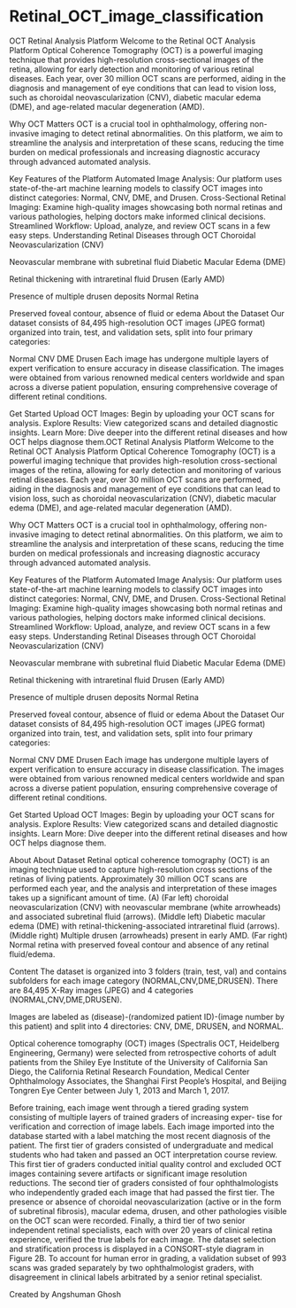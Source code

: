 # Retinal_OCT_image_classification


OCT Retinal Analysis Platform
Welcome to the Retinal OCT Analysis Platform
Optical Coherence Tomography (OCT) is a powerful imaging technique that provides high-resolution cross-sectional images of the retina, allowing for early detection and monitoring of various retinal diseases. Each year, over 30 million OCT scans are performed, aiding in the diagnosis and management of eye conditions that can lead to vision loss, such as choroidal neovascularization (CNV), diabetic macular edema (DME), and age-related macular degeneration (AMD).

Why OCT Matters
OCT is a crucial tool in ophthalmology, offering non-invasive imaging to detect retinal abnormalities. On this platform, we aim to streamline the analysis and interpretation of these scans, reducing the time burden on medical professionals and increasing diagnostic accuracy through advanced automated analysis.

Key Features of the Platform
Automated Image Analysis: Our platform uses state-of-the-art machine learning models to classify OCT images into distinct categories: Normal, CNV, DME, and Drusen.
Cross-Sectional Retinal Imaging: Examine high-quality images showcasing both normal retinas and various pathologies, helping doctors make informed clinical decisions.
Streamlined Workflow: Upload, analyze, and review OCT scans in a few easy steps.
Understanding Retinal Diseases through OCT
Choroidal Neovascularization (CNV)

Neovascular membrane with subretinal fluid
Diabetic Macular Edema (DME)

Retinal thickening with intraretinal fluid
Drusen (Early AMD)

Presence of multiple drusen deposits
Normal Retina

Preserved foveal contour, absence of fluid or edema
About the Dataset
Our dataset consists of 84,495 high-resolution OCT images (JPEG format) organized into train, test, and validation sets, split into four primary categories:

Normal
CNV
DME
Drusen
Each image has undergone multiple layers of expert verification to ensure accuracy in disease classification. The images were obtained from various renowned medical centers worldwide and span across a diverse patient population, ensuring comprehensive coverage of different retinal conditions.

Get Started
Upload OCT Images: Begin by uploading your OCT scans for analysis.
Explore Results: View categorized scans and detailed diagnostic insights.
Learn More: Dive deeper into the different retinal diseases and how OCT helps diagnose them.OCT Retinal Analysis Platform
Welcome to the Retinal OCT Analysis Platform
Optical Coherence Tomography (OCT) is a powerful imaging technique that provides high-resolution cross-sectional images of the retina, allowing for early detection and monitoring of various retinal diseases. Each year, over 30 million OCT scans are performed, aiding in the diagnosis and management of eye conditions that can lead to vision loss, such as choroidal neovascularization (CNV), diabetic macular edema (DME), and age-related macular degeneration (AMD).

Why OCT Matters
OCT is a crucial tool in ophthalmology, offering non-invasive imaging to detect retinal abnormalities. On this platform, we aim to streamline the analysis and interpretation of these scans, reducing the time burden on medical professionals and increasing diagnostic accuracy through advanced automated analysis.

Key Features of the Platform
Automated Image Analysis: Our platform uses state-of-the-art machine learning models to classify OCT images into distinct categories: Normal, CNV, DME, and Drusen.
Cross-Sectional Retinal Imaging: Examine high-quality images showcasing both normal retinas and various pathologies, helping doctors make informed clinical decisions.
Streamlined Workflow: Upload, analyze, and review OCT scans in a few easy steps.
Understanding Retinal Diseases through OCT
Choroidal Neovascularization (CNV)

Neovascular membrane with subretinal fluid
Diabetic Macular Edema (DME)

Retinal thickening with intraretinal fluid
Drusen (Early AMD)

Presence of multiple drusen deposits
Normal Retina

Preserved foveal contour, absence of fluid or edema
About the Dataset
Our dataset consists of 84,495 high-resolution OCT images (JPEG format) organized into train, test, and validation sets, split into four primary categories:

Normal
CNV
DME
Drusen
Each image has undergone multiple layers of expert verification to ensure accuracy in disease classification. The images were obtained from various renowned medical centers worldwide and span across a diverse patient population, ensuring comprehensive coverage of different retinal conditions.

Get Started
Upload OCT Images: Begin by uploading your OCT scans for analysis.
Explore Results: View categorized scans and detailed diagnostic insights.
Learn More: Dive deeper into the different retinal diseases and how OCT helps diagnose them.



About
About Dataset
Retinal optical coherence tomography (OCT) is an imaging technique used to capture high-resolution cross sections of the retinas of living patients. Approximately 30 million OCT scans are performed each year, and the analysis and interpretation of these images takes up a significant amount of time. (A) (Far left) choroidal neovascularization (CNV) with neovascular membrane (white arrowheads) and associated subretinal fluid (arrows). (Middle left) Diabetic macular edema (DME) with retinal-thickening-associated intraretinal fluid (arrows). (Middle right) Multiple drusen (arrowheads) present in early AMD. (Far right) Normal retina with preserved foveal contour and absence of any retinal fluid/edema.

Content
The dataset is organized into 3 folders (train, test, val) and contains subfolders for each image category (NORMAL,CNV,DME,DRUSEN). There are 84,495 X-Ray images (JPEG) and 4 categories (NORMAL,CNV,DME,DRUSEN).

Images are labeled as (disease)-(randomized patient ID)-(image number by this patient) and split into 4 directories: CNV, DME, DRUSEN, and NORMAL.

Optical coherence tomography (OCT) images (Spectralis OCT, Heidelberg Engineering, Germany) were selected from retrospective cohorts of adult patients from the Shiley Eye Institute of the University of California San Diego, the California Retinal Research Foundation, Medical Center Ophthalmology Associates, the Shanghai First People’s Hospital, and Beijing Tongren Eye Center between July 1, 2013 and March 1, 2017.

Before training, each image went through a tiered grading system consisting of multiple layers of trained graders of increasing exper- tise for verification and correction of image labels. Each image imported into the database started with a label matching the most recent diagnosis of the patient. The first tier of graders consisted of undergraduate and medical students who had taken and passed an OCT interpretation course review. This first tier of graders conducted initial quality control and excluded OCT images containing severe artifacts or significant image resolution reductions. The second tier of graders consisted of four ophthalmologists who independently graded each image that had passed the first tier. The presence or absence of choroidal neovascularization (active or in the form of subretinal fibrosis), macular edema, drusen, and other pathologies visible on the OCT scan were recorded. Finally, a third tier of two senior independent retinal specialists, each with over 20 years of clinical retina experience, verified the true labels for each image. The dataset selection and stratification process is displayed in a CONSORT-style diagram in Figure 2B. To account for human error in grading, a validation subset of 993 scans was graded separately by two ophthalmologist graders, with disagreement in clinical labels arbitrated by a senior retinal specialist.

Created by Angshuman Ghosh
